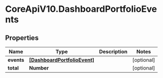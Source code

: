# CoreApiV10.DashboardPortfolioEvents

## Properties
Name | Type | Description | Notes
------------ | ------------- | ------------- | -------------
**events** | [**[DashboardPortfolioEvent]**](DashboardPortfolioEvent.md) |  | [optional] 
**total** | **Number** |  | [optional] 


